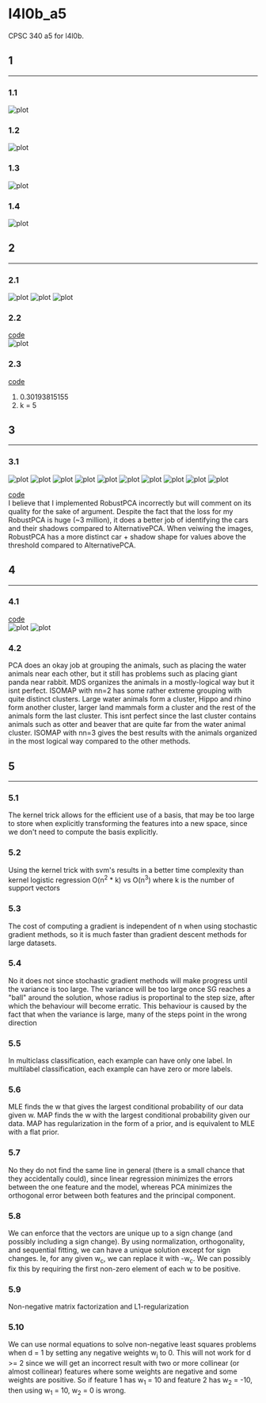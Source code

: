 # l4l0b_a5

CPSC 340 a5 for l4l0b.

## 1
-----

### 1.1
![plot](/a5/figs/Q1_1.jpg)

### 1.2
![plot](/a5/figs/Q1_2.jpg)

### 1.3
![plot](/a5/figs/Q1_3.jpg)

### 1.4
![plot](/a5/figs/Q1_4.jpg)

## 2
-----
### 2.1
![plot](/a5/figs/Q2_1_1.jpg)
![plot](/a5/figs/Q2_1_2.jpg)
![plot](/a5/figs/Q2_1_3.jpg)

### 2.2
[code](/a5/code/main.py) <br>
![plot](/a5/figs/Q2_2.png)

### 2.3
[code](/a5/code/main.py) <br>

1) 0.30193815155 <br>
2) k = 5

## 3
-----
### 3.1
![plot](/a5/figs/highway_000.jpg)
![plot](/a5/figs/highway_001.jpg)
![plot](/a5/figs/highway_002.jpg)
![plot](/a5/figs/highway_003.jpg)
![plot](/a5/figs/highway_004.jpg)
![plot](/a5/figs/highway_005.jpg)
![plot](/a5/figs/highway_006.jpg)
![plot](/a5/figs/highway_007.jpg)
![plot](/a5/figs/highway_008.jpg)
![plot](/a5/figs/highway_009.jpg)

[code](/a5/code/pca.py) <br>
I believe that I implemented RobustPCA incorrectly but will comment on its quality for the sake of argument. Despite the fact that the loss for my RobustPCA is huge (~3 million), it does a better job of identifying the cars and their shadows compared to AlternativePCA. When veiwing the images, RobustPCA has a more distinct car + shadow shape for values above the threshold compared to AlternativePCA.

## 4
-----
### 4.1
[code](/a5/code/manifold.py) <br>
![plot](/a5/figs/ISOMAP2_animals.png)
![plot](/a5/figs/ISOMAP3_animals.png)

### 4.2
PCA does an okay job at grouping the animals, such as placing the water animals near each other, but it still has problems such as placing giant panda near rabbit.
MDS organizes the animals in a mostly-logical way but it isnt perfect.
ISOMAP with nn=2 has some rather extreme grouping with quite distinct clusters. Large water animals form a cluster, Hippo and rhino form another cluster, larger land mammals form a cluster and the rest of the animals form the last cluster. This isnt perfect since the last cluster contains animals such as otter and beaver that are quite far from the water animal cluster.
ISOMAP with nn=3 gives the best results with the animals organized in the most logical way compared to the other methods.

## 5
-----
### 5.1
The kernel trick allows for the efficient use of a basis, that may be too large to store when explicitly transforming the features into a new space, since we don't need to compute the basis explicitly.

### 5.2
Using the kernel trick with svm's results in a better time complexity than kernel logistic regression O(n<sup>2</sup> * k) vs O(n<sup>3</sup>) where k is the number of support vectors

### 5.3
The cost of computing a gradient is independent of n when using stochastic gradient methods, so it is much faster than gradient descent methods for large datasets.

### 5.4
No it does not since stochastic gradient methods will make progress until the variance is too large. The variance will be too large once SG reaches a "ball" around the solution, whose radius is proportinal to the step size, after which the behaviour will become erratic. This behaviour is caused by the fact that when the variance is large, many of the steps point in the wrong direction

### 5.5
In multiclass classification, each example can have only one label. In multilabel classification, each example can have zero or more labels.

### 5.6
MLE finds the w that gives the largest conditional probability of our data given w. MAP finds the w with the largest conditional probability given our data. MAP has regularization in the form of a prior, and is equivalent to MLE with a flat prior.

### 5.7
No they do not find the same line in general (there is a small chance that they accidentally could), since linear regression minimizes the errors between the one feature and the model, whereas PCA minimizes the orthogonal error between both features and the principal component. 

### 5.8
We can enforce that the vectors are unique up to a sign change (and possibly including a sign change). By using normalization, orthogonality, and sequential fitting, we can have a unique solution except for sign changes. Ie, for any given w<sub>c</sub>, we can replace it with -w<sub>c</sub>. We can possibly fix this by requiring the first non-zero element of each w to be positive.

### 5.9
Non-negative matrix factorization and L1-regularization

### 5.10
We can use normal equations to solve non-negative least squares problems when d = 1 by setting any negative weights w<sub>j</sub> to 0. This will not work for d >= 2 since we will get an incorrect result with two or more collinear (or almost collinear) features where some weights are negative and some weights are positive. So if feature 1 has  w<sub>1</sub> = 10 and feature 2 has w<sub>2</sub> = -10, then using w<sub>1</sub> = 10, w<sub>2</sub> = 0 is wrong.
